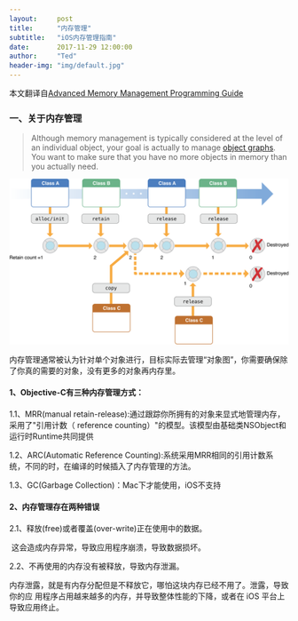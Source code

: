 ```yaml
---
layout:     post
title:      "内存管理"
subtitle:   "iOS内存管理指南"
date:       2017-11-29 12:00:00
author:     "Ted"
header-img: "img/default.jpg"
---
```


本文翻译自[Advanced Memory Management Programming Guide](https://developer.apple.com/library/content/documentation/Cocoa/Conceptual/MemoryMgmt/Articles/MemoryMgmt.html#//apple_ref/doc/uid/10000011i)

### 一、关于内存管理

> Although memory management is typically considered at the level of an individual object, your goal is actually to manage [object graphs](). You want to make sure that you have no more objects in memory than you actually need.

![img](/img/Simple_2/02.png)

内存管理通常被认为针对单个对象进行，目标实际去管理“对象图”，你需要确保除了你真的需要的对象，没有更多的对象再内存里。

#### 1、Objective-C有三种内存管理方式：

1.1、MRR(manual retain-release):通过跟踪你所拥有的对象来显式地管理内存，采用了"引用计数（ reference counting）"的模型。该模型由基础类NSObject和运行时Runtime共同提供

1.2、ARC(Automatic Reference Counting):系统采用MRR相同的引用计数系统，不同的时，在编译的时候插入了内存管理的方法。

1.3、GC(Garbage Collection)：Mac下才能使用，iOS不支持

#### 2、内存管理存在两种错误

2.1、释放(free)或者覆盖(over-write)正在使用中的数据。

​	这会造成内存异常，导致应用程序崩溃，导致数据损坏。

2.2、不再使用的内存没有被释放，导致内存泄漏。

​	内存泄露，就是有内存分配但是不释放它，哪怕这块内存已经不用了。泄露，导致你的应 用程序占用越来越多的内存，并导致整体性能的下降，或者在 iOS 平台上导致应用终止。

